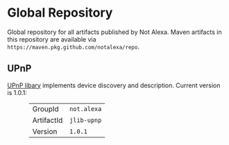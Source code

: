 
# Global Repository


Global repository for all artifacts published by Not Alexa. Maven artifacts in this repository are available via `https://maven.pkg.github.com/notalexa/repo`.

## UPnP

[UPnP libary](https://github.com/notalexa/jlib_upnp) implements device discovery and description. Current version is 1.0.1:

<table style="padding-left:50px;width:100%">
<tr><td>GroupId</td><td><code>not.alexa</code></td><tr>
<tr><td>ArtifactId</td><td><code>jlib-upnp</code></td><tr>
<tr><td>Version</td><td><code>1.0.1</code></td><tr>
</table>